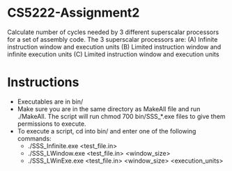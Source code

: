 CS5222-Assignment2
==================

Calculate number of cycles needed by 3 different superscalar processors for a set of assembly code. The 3 superscalar processors are: (A) Infinite instruction window and execution units (B) Limited instruction window and infinite execution units (C) Limited instruction window and execution units

Instructions
==================
- Executables are in bin/
- Make sure you are in the same directory as MakeAll file and run ./MakeAll. The script will run chmod 700 bin/SSS_*.exe files to give them permissions to execute.
- To execute a script, cd into bin/ and enter one of the following commands:
	- ./SSS_Infinite.exe <test_file.in>
	- ./SSS_LWindow.exe <test_file.in> <window_size>
	- ./SSS_LWinExe.exe <test_file.in> <window_size> <execution_units>
